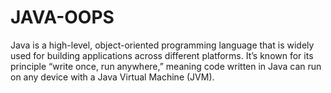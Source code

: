 # JAVA-OOPS
Java is a high-level, object-oriented programming language that is widely used for building applications across different platforms. It’s known for its principle “write once, run anywhere,” meaning code written in Java can run on any device with a Java Virtual Machine (JVM).

